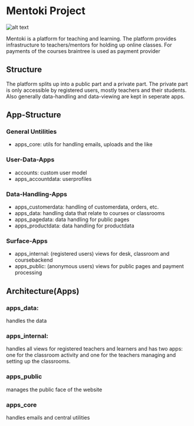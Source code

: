 
# Mentoki Project
![alt text](http://mentoki.com/static/img/mentoki_logo_untertitel.jpg "Logo Title Text 1")

Mentoki is a platform for teaching and learning. The platform provides 
infrastructure to teachers/mentors for holding up online classes. 
For payments of the courses braintree is used as payment provider

## Structure
The platform splits up into a public part and a private part.
The private part is only accessible by registered users, mostly
teachers and their students.
Also generally data-handling and data-viewing are kept in seperate apps.

## App-Structure

### General Untilities

* apps_core: utils for handling emails, uploads and the like

### User-Data-Apps

* accounts: custom user model
* apps_accountdata: userprofiles

### Data-Handling-Apps

* apps_customerdata: handling of customerdata, orders, etc.
* apps_data: handling data that relate to courses or classrooms
* apps_pagedata: data handling for public pages
* apps_productdata: data handling for productdata

### Surface-Apps

* apps_internal: (registered users) views for desk, classroom and coursebackend 
* apps_public: (anonymous users) views for public pages and payment processing

## Architecture(Apps)

### apps_data: 

handles the data

### apps_internal:

handles all views for registered teachers and learners and has two apps: one 
for the classroom activity and one for the teachers managing and setting up 
the classrooms.

### apps_public

manages the public face of the website

### apps_core

handles emails and central utilities
